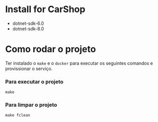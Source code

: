 # Install for CarShop
- dotnet-sdk-6.0
- dotnet-sdk-8.0

# Como rodar o projeto

Ter instalado o `make` e o `docker` para executar os seguintes comandos e provissionar o serviço.

### Para executar o projeto

```
make
```

### Para limpar o projeto

```
make fclean
```
